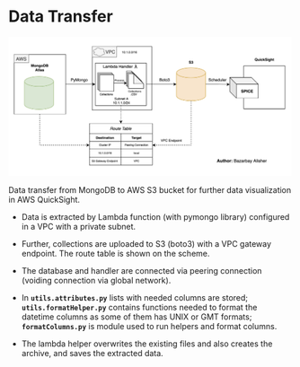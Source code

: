 # Data Transfer
![scheme](scheme/mongo-project.png)

Data transfer from MongoDB to AWS S3 bucket for further data visualization in AWS QuickSight. 

- Data is extracted by Lambda function (with pymongo library) configured in a VPC with a private subnet. 

- Further, collections are uploaded to S3 (boto3) with a VPC gateway endpoint. The route table is shown on the scheme. 

- The database and handler are connected via peering connection (voiding connection via global network).

- In **`utils.attributes.py`** lists with needed columns are stored; **`utils.formatHelper.py`** contains functions needed to format the datetime columns as some of them has UNIX or GMT formats; **`formatColumns.py`** is module used to run helpers and format columns.

- The lambda helper overwrites the existing files and also creates the archive, and saves the extracted data.
